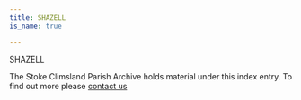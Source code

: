 ```yaml
---
title: SHAZELL
is_name: true

---
```


SHAZELL


The Stoke Climsland Parish Archive holds material under this index entry. To find out more please [contact us](/contact/)
